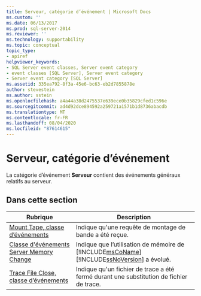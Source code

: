 ```yaml
---
title: Serveur, catégorie d’événement | Microsoft Docs
ms.custom: ''
ms.date: 06/13/2017
ms.prod: sql-server-2014
ms.reviewer: ''
ms.technology: supportability
ms.topic: conceptual
topic_type:
- apiref
helpviewer_keywords:
- SQL Server event classes, Server event category
- event classes [SQL Server], Server event category
- Server event category [SQL Server]
ms.assetid: 335ea792-8f3a-45e6-bc63-eb2d7855878e
author: stevestein
ms.author: sstein
ms.openlocfilehash: a4a44a38d2475537e639ece0b35829cfed1c596e
ms.sourcegitcommit: ad4d92dce894592a259721a1571b1d8736abacdb
ms.translationtype: MT
ms.contentlocale: fr-FR
ms.lasthandoff: 08/04/2020
ms.locfileid: "87614615"
---
```

# <a name="server-event-category"></a>Serveur, catégorie d’événement
  La catégorie d’événement **Serveur** contient des événements généraux relatifs au serveur.  
  
## <a name="in-this-section"></a>Dans cette section  
  
|Rubrique|Description|  
|-----------|-----------------|  
|[Mount Tape, classe d’événements](mount-tape-event-class.md)|Indique qu'une requête de montage de bande a été reçue.|  
|[Classe d'événements Server Memory Change](server-memory-change-event-class.md)|Indique que l’utilisation de mémoire de [!INCLUDE[msCoName](../../includes/msconame-md.md)] [!INCLUDE[ssNoVersion](../../includes/ssnoversion-md.md)] a évolué.|  
|[Trace File Close, classe d’événements](trace-file-close-event-class.md)|Indique qu'un fichier de trace a été fermé durant une substitution de fichier de trace.|  
  
  
